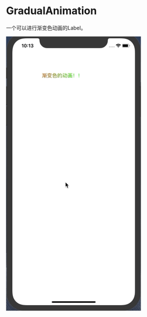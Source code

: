 # GradualAnimation

一个可以进行渐变色动画的Label。

![image](https://github.com/FaceWaller/blogImages/blob/master/%E5%8A%A8%E7%94%BB/gradientAnimation.gif?raw=true)
